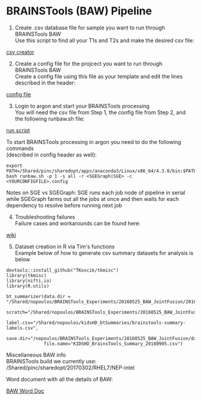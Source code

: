 # BRAINSTools (BAW) Pipeline

1. Create .csv database file for sample you want to run through BRAINSTools BAW  
Use this script to find all your T1s and T2s and make the desired csv file:  

  [csv creator](https://github.com/TKoscik/nimg_core/blob/master/tools/baw/BRAINSTools_csvcreator.sh)

2. Create a config file for the projcect you want to run through BRAINSTools BAW   
Create a config file using this file as your template and edit the lines described in the header:  

  [config file](https://github.com/TKoscik/nimg_core/blob/master/tools/bawBRAINSTools.config)

3. Login to argon and start your BRAINSTools processing  
You will need the csv file from Step 1, the config file from Step 2, and the following runbaw.sh file:  

  [run script](https://github.com/TKoscik/nimg_core/blob/master/tools/baw/runbaw.sh)  

To start BRAINSTools processing in argon you need to do the following commands  
(described in config header as well):  
```
export PATH=/Shared/pinc/sharedopt/apps/anaconda3/Linux/x86_64/4.3.0/bin:$PATH
bash runbaw.sh -p 1 -s all -r <SGEGraph|SGE> -c <YOURCONFIGFILE>.config
```
Notes on SGE vs SGEGraph: SGE runs each job node of pipeline in serial while SGEGraph farms out all the jobs at 
once and then waits for each dependency to resolve before running next job  

4. Troubleshooting failures  
Failure cases and workarounds can be found here:  

  [wiki](https://github.com/BRAINSia/BRAINSTools/wiki) 

5. Dataset creation in R via Tim's functions  
Example below of how to generate csv summary datasets for analysis is below  
```
devtools::install_github("TKoscik/tkmisc")
library(tkmisc)
library(nifti.io)
library(R.utils)

bt_summarizer(data.dir = "/Shared/nopoulos/BRAINSTools_Experiments/20160525_BAW_JointFusion/20160525_Kids_base_Results/KIDSHD",
              scratch="/Shared/nopoulos/BRAINSTools_Experiments/20160525_BAW_JointFusion/data/scratch",
              label.csv="/Shared/nopoulos/kidsHD_btSummaries/brainstools-summary-labels.csv",
              save.dir="/nopoulos/BRAINSTools_Experiments/20160525_BAW_JointFusion/data",
              file.name="KIDSHD_BrainsTools_Summary_20180905.csv")
```

Miscellaneous BAW info  
BRAINSTools build we currently use:  
/Shared/pinc/sharedopt/20170302/RHEL7/NEP-intel  

Word document with all the details of BAW:
  
  [BAW Word Doc](https://github.com/TKoscik/nimg_core/blob/master/pipelines/structural_volumetrics/BRAINSAutoWorkupOutputDescriptions.docx)



